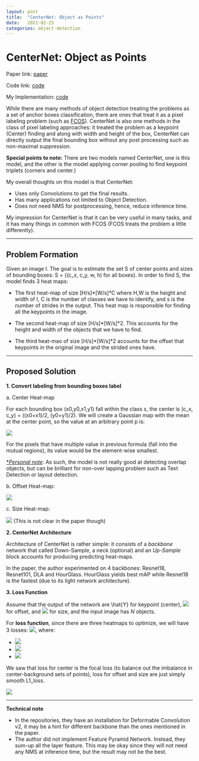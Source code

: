 ```yaml
---
layout: post
title:  "CenterNet: Object as Points"
date:   2021-02-25
categories: object-detection
---
```

# CenterNet: Object as Points

Paper link: [paper](https://arxiv.org/abs/1904.07850)

Code link: [code](https://github.com/xingyizhou/CenterNet)

My Implementation: [code](https://github.com/tson1997/CenterNet-ReImplementation)

While there are many methods of object detection treating the problems as a set of anchor boxes classification, there are ones that treat it as a pixel labeling problem (such as [FCOS](https://github.com/tson1997/Deep-Learning-Paper/blob/main/Object%20Detection/One-Stage/FCOS.md)). CenterNet is also one methods in the class of pixel labeling approaches: it treated the problem as a keypoint (Center) finding and along with width and height of the box, CenterNet can directly output the final bounding box without any post processing such as non-maximal suppression.

**Special points to note:** There are two models named CenterNet, one is this model, and the other is the model applying corner pooling to find keypoint triplets (corners and center.)

My overall thoughts on this model is that CenterNet:

- Uses only Convolutions to get the final results.
- Has many applications not limited to Object Detection.
- Does not need NMS for postprocessing, hence, reduce inference time.

My impression for CenterNet is that it can be very useful in many tasks, and it has many things in common with FCOS (FCOS treats the problem a little differently).

****
## Problem Formation

Given an image I. The goal is to estimate the set S of center points and sizes of bounding boxes: S = {(c_x, c_y, w, h) for all boxes}. In order to find S, the model finds 3 heat maps:
- The first heat-map of size [H/s]*[W/s]*C where H,W is the height and width of I, C is the number of classes we have to identify, and s is the number of strides in the output. This heat map is responsible for finding all the keypoints in the image. 
  
- The second heat-map of size [H/s]*[W/s]*2. This accounts for the height and width of the objects that we have to find.

- The third heat-mao of size [H/s]*[W/s]*2 accounts for the offset that keypoints in the original image and the strided ones have.
  
****
## Proposed Solution

**1. Convert labeling from bounding boxes label**

a. Center Heat-map

For each bounding box (x0,y0,x1,y1) fall within the class *s*, the center is (c_x, c_y) = ((x0+x1)/2, (y0+y1)/2). We will create a Gaussian map with the mean at the center point, so the value at an arbitrary point p is:

<img src="https://render.githubusercontent.com/render/math?math=Y_{p,s} = \exp\Big(-\dfrac{(p_x - c_x)^2 + (p_y-c_y)^2}{2\sigma_p^2}\Big)">

For the pixels that have multiple value in previous formula (fall into the mutual regions), its value would be the element-wise smallest.

<text style='text-decoration:underline;'>**Personal note*</text>: As such, the model is not really good at detecting overlap objects, but can be brilliant for non-over lapping problem such as Text Detection or layout detection.

b. Offset Heat-map:

<img src="https://render.githubusercontent.com/render/math?math=O_{\tilde{p}} = \dfrac{p}{s} - \tilde{p}">

c. Size Heat-map:

<img src="https://render.githubusercontent.com/render/math?math=S_k = "> (This is not clear in the paper though)

**2. CenterNet Architecture**

Architecture of CenterNet is rather simple: it consists of a *backbone* network that called Down-Sample, a neck (optional) and an *Up-Sample* block accounts for producing predicting heat-maps.

In the paper, the author experimented on 4 backbones: Resnet18, Resnet101, DLA and HourGlass. HourGlass yields best mAP while Resnet18 is the fastest (due to its light network architecture).


**3. Loss Function**

Assume that the output of the network are \hat{Y} for keypoint (center), <img src="https://render.githubusercontent.com/render/math?math=\hat{O}"> for offset, and <img src="https://render.githubusercontent.com/render/math?math=\hat{S}"> for size, and the input image has *N* objects.

For **loss function**, since there are three heatmaps to optimize, we will have 3 losses: <img src="https://render.githubusercontent.com/render/math?math=L_{center}, L_{offset}, L_{size}">, where:

- <img src="https://render.githubusercontent.com/render/math?math=L_{center} = \dfrac{-1}{N} \sum_{xyc}\begin{cases}(1-\hat{Y}_{xyc})^\alpha log(\hat{Y}_{xyc}), \forall Y_{xyc}=1 \\ (1-\hat{Y}_{xyc})^\beta (\hat{Y}_{xyc})^\alpha*log(1-\hat{Y}_{xyc}), else \end{cases}">


- <img src="https://render.githubusercontent.com/render/math?math=L_{offset} = \frac{1}{N}\sum_{xyc}|\hat{O}_{\tilde{p}} - (\dfrac{p}{s} - \tilde{p})|">


- <img src="https://render.githubusercontent.com/render/math?math=L_{size} = \frac{1}{N}\sum_{k=1}^{n}|\hat{S}_k - s_k|">

We saw that loss for center is the focal loss (to balance out the imbalance in center-background sets of points), loss for offset and size are just simply smooth L1_loss.

<img src="https://render.githubusercontent.com/render/math?math=L = L_{center} + \lambda_{offset}*L_{offset} + \lambda_{size}*L_{size}">

****
**Technical note**
- In the repositories, they have an installation for Deformable Convolution v2, it may be a hint for different backbone than the ones mentioned in the paper.
- The author did not implement Feature Pyramid Network. Instead, they sum-up all the layer feature. This may be okay since they will not need any NMS at inference time, but the result may not be the best.
